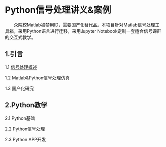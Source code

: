 # Python信号处理讲义&案例
&emsp;&emsp;众院校Matlab被禁用ID，需要国产化替代品。本项目针对Matlab信号处理工具箱，采用Python语言进行迁移，采用Jupyter Notebook定制一套适合信号课群的交互式教学。
## 1.引言
1.1 [信号处理概述](https://github.com/mmaayybelin/signal-processing_python/blob/main/%E8%AE%B2%E4%B9%89/%E4%BF%A1%E5%8F%B7%E5%A4%84%E7%90%86%E6%A6%82%E8%BF%B0.md)

1.2 Matlab&Python信号处理仿真

1.3 国产化研究
## 2.Python教学
2.1 Python基础

2.2 Python信号处理

2.3 Python APP开发
